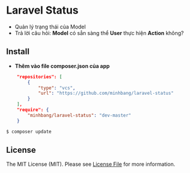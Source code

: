 # Laravel Status
* Quản lý trạng thái của Model
* Trả lời câu hỏi: **Model** có sẳn sàng thể **User** thực hiện **Action** không?

## Install

* **Thêm vào file composer.json của app**
```json
	"repositories": [
        {
            "type": "vcs",
            "url": "https://github.com/minhbang/laravel-status"
        }
    ],
    "require": {
        "minhbang/laravel-status": "dev-master"
    }
```
``` bash
$ composer update
```

## License

The MIT License (MIT). Please see [License File](LICENSE.md) for more information.
